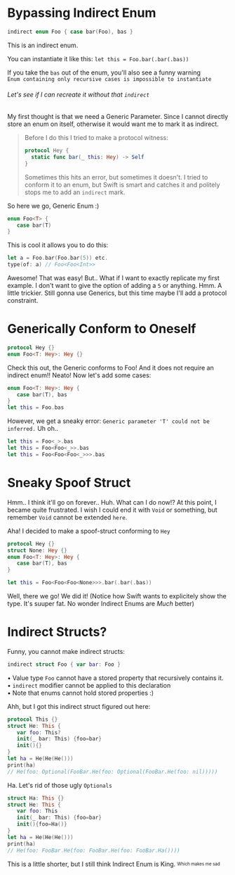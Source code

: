 # Bypassing Indirect Enum

```swift
indirect enum Foo { case bar(Foo), bas }
```

This is an indirect enum.

You can instantiate it like this:
`let this = Foo.bar(.bar(.bas))`

If you take the `bas` out of the enum, you'll also see a funny warning<br>
`Enum containing only recursive cases is impossible to instantiate`

###### Let's see if I can recreate it without that `indirect`
My first thought is that we need a Generic Parameter. Since I cannot directly store an enum on itself, otherwise it would want me to mark it as indirect.

>Before I do this I tried to make a protocol witness:
>```swift
>protocol Hey {
>   static func bar(_ this: Hey) -> Self
>}
>```
>Sometimes this hits an error, but sometimes it doesn't. I tried to conform it to an enum, but Swift is smart and catches it and politely stops me to add an `indirect` mark.

So here we go, Generic Enum :)
```swift
enum Foo<T> {
   case bar(T)
}
```
This is cool it allows you to do this:
```swift
let a = Foo.bar(Foo.bar(5)) etc.
type(of: a)	// Foo<Foo<Int>>
```

Awesome! That was easy!
But.. What if I want to exactly replicate my first example.
I don't want to give the option of adding a `5` or anything. Hmm. A little trickier.
Still gonna use Generics, but this time maybe I'll add a protocol constraint.

# Generically Conform to Oneself

```swift
protocol Hey {}
enum Foo<T: Hey>: Hey {}
```
Check this out, the Generic conforms to Foo! And it does not require an indirect enum!! Neato! Now let's add some cases:

```swift
enum Foo<T: Hey>: Hey {
   case bar(T), bas
}
let this = Foo.bas
```
However, we get a sneaky error: `Generic parameter 'T' could not be inferred.` Uh oh..
```swift
let this = Foo<_>.bas
let this = Foo<Foo<_>>.bas
let this = Foo<Foo<Foo<_>>>.bas
```

# Sneaky Spoof Struct

Hmm.. I think it'll go on forever.. Huh. What can I do now!?
At this point, I became quite frustrated.
I wish I could end it with `Void` or something, but remember `Void` cannot be extended `here`.

Aha! I decided to make a spoof-struct conforming to `Hey`

```swift
protocol Hey {}
struct None: Hey {}
enum Foo<T: Hey>: Hey {
   case bar(T), bas
}

let this = Foo<Foo<Foo<None>>>.bar(.bar(.bas))
```

Well, there we go! We did it! (Notice how Swift wants to explicitely show the type. It's suuper fat. No wonder Indirect Enums are *Much* better)

# Indirect Structs?

Funny, you cannot make indirect structs:
```swift
indirect struct Foo { var bar: Foo }
```
 • Value type `Foo` cannot have a stored property that recursively contains it.<br>
 • `indirect` modifier cannot be applied to this declaration<br>
 • Note that enums cannot hold stored properties :)

Ahh, but I got this indirect struct figured out here:

```swift
protocol This {}
struct He: This {
   var foo: This?
   init(_ bar: This) {foo=bar}
   init(){}
}
let ha = He(He(He()))
print(ha)
// He(foo: Optional(FooBar.He(foo: Optional(FooBar.He(foo: nil)))))
```

Ha. Let's rid of those ugly `Optionals`

```swift
struct Ha: This {}
struct He: This {
   var foo: This
   init(_ bar: This) {foo=bar}
   init(){foo=Ha()}
}
let ha = He(He(He()))
print(ha)
// He(foo: FooBar.He(foo: FooBar.He(foo: FooBar.Ha())))
```

This is a little shorter, but I still think Indirect Enum is King. <sub><sup>Which makes me sad</sup></sub>
